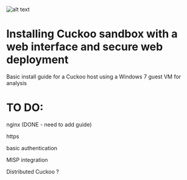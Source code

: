 ![alt text](https://s3-us-west-1.amazonaws.com/umbrella-blog-uploads/wp-content/uploads/2015/03/cuckoo.png)
# Installing Cuckoo sandbox with a web interface and secure web deployment
Basic install guide for a Cuckoo host using a Windows 7 guest VM for analysis
# TO DO:
nginx (DONE - need to add guide)

https

basic authentication

MISP integration 

Distributed Cuckoo ?
